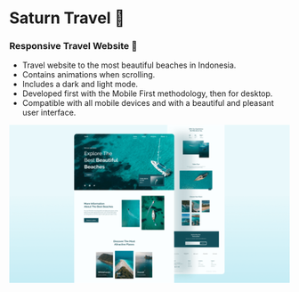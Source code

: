 # Saturn Travel 🌊
###  Responsive Travel Website 🌊

- Travel website to the most beautiful beaches in Indonesia.
- Contains animations when scrolling.
- Includes a dark and light mode.
- Developed first with the Mobile First methodology, then for desktop.
- Compatible with all mobile devices and with a beautiful and pleasant user interface.


![travel-website](/preview.png)
